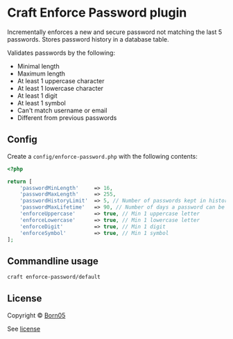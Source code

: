 # Craft Enforce Password plugin

Incrementally enforces a new and secure password not matching the last 5 passwords.
Stores password history in a database table.

Validates passwords by the following:
- Minimal length
- Maximum length
- At least 1 uppercase character
- At least 1 lowercase character
- At least 1 digit
- At least 1 symbol
- Can't match username or email
- Different from previous passwords

## Config

Create a `config/enforce-password.php` with the following contents:

```php
<?php

return [
    'passwordMinLength'     => 16,
    'passwordMaxLength'     => 255,
    'passwordHistoryLimit'  => 5, // Number of passwords kept in history, set to 0 to disable this feature
    'passwordMaxLifetime'   => 90, // Number of days a password can be used
    'enforceUppercase'      => true, // Min 1 uppercase letter 
    'enforceLowercase'      => true, // Min 1 lowercase letter
    'enforceDigit'          => true, // Min 1 digit
    'enforceSymbol'         => true, // Min 1 symbol
];
```

## Commandline usage

```sh
craft enforce-password/default
```

## License

Copyright © [Born05](https://www.born05.com/)

See [license](https://github.com/born05/craft-enforcepassword/blob/master/LICENSE.md)

